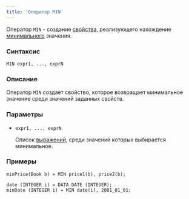 ```yaml
---
title: 'Оператор MIN'
---
```


Оператор `MIN` - создание [свойства](Properties.md), реализующего нахождение [минимального](Extremum_MAX_MIN_.md) значения.

### Синтаксис 

    MIN expr1, ..., exprN

### Описание

Оператор `MIN` создает свойство, которое возвращает минимальное значение среди значений заданных свойств.

### Параметры

- `expr1, ..., exprN`

    Список [выражений](Expression.md), среди значений которых выбирается минимальное.

### Примеры

```lsf
minPrice(Book b) = MIN price1(b), price2(b);

date (INTEGER i) = DATA DATE (INTEGER);
minDate (INTEGER i) = MIN date(i), 2001_01_01;
```
